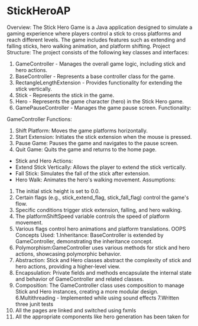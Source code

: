 # StickHeroAP

Overview:
The Stick Hero Game is a Java application designed to simulate a gaming experience where
players control a stick to cross platforms and reach different levels. The game includes features
such as extending and falling sticks, hero walking animation, and platform shifting.
Project Structure:
The project consists of the following key classes and interfaces:
1. GameController - Manages the overall game logic, including stick and hero actions.
2. BaseController - Represents a base controller class for the game.
3. RectangleLengthExtension - Provides functionality for extending the stick vertically.
4. Stick - Represents the stick in the game.
5. Hero - Represents the game character (hero) in the Stick Hero game.
6. GamePauseController - Manages the game pause screen.
Functionality:


GameController Functions:
1. Shift Platform: Moves the game platforms horizontally.
2. Start Extension: Initiates the stick extension when the mouse is pressed.
3. Pause Game: Pauses the game and navigates to the pause screen.
4. Quit Game: Quits the game and returns to the home page.
- Stick and Hero Actions:
- Extend Stick Vertically: Allows the player to extend the stick vertically.
- Fall Stick: Simulates the fall of the stick after extension.
- Hero Walk: Animates the hero's walking movement.
Assumptions:
1. The initial stick height is set to 0.0.
2. Certain flags (e.g., stick_extend_flag, stick_fall_flag) control the game's flow.
3. Specific conditions trigger stick extension, falling, and hero walking.
4. The platformShiftSpeed variable controls the speed of platform movement.
5. Various flags control hero animations and platform translations.
OOPS Concepts Used:
1.Inheritance: BaseController is extended by GameController, demonstrating the inheritance
concept.
2. Polymorphism:GameController uses various methods for stick and hero actions, showcasing
polymorphic behavior.
3. Abstraction: Stick and Hero classes abstract the complexity of stick and hero actions,
providing a higher-level view.
4. Encapsulation: Private fields and methods encapsulate the internal state and behavior of
GameController and related classes.
5. Composition: The GameController class uses composition to manage Stick and Hero
instances, creating a more modular design.
6.Multithreading - Implemented while using sound effects
7.Written three junit tests
8. All the pages are linked and switched using fxmls
9. All the appropriate components like hero generation has been taken for

